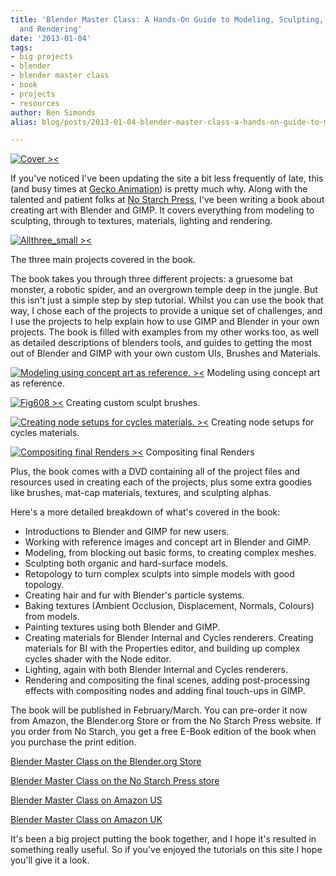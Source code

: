 ```yaml
---
title: 'Blender Master Class: A Hands-On Guide to Modeling, Sculpting, Materials,
  and Rendering'
date: '2013-01-04'
tags:
- big projects
- blender
- blender master class
- book
- projects
- resources
author: Ben Simonds
alias: blog/posts/2013-01-04-blender-master-class-a-hands-on-guide-to-modeling-sculpting-materials-and-rendering

---
```


[![Cover ><](/images/old/cover.jpg?w=239)](http://bensimonds.com/2013/01/04/blender-master-class-a-hands-on-guide-to-modeling-sculpting-materials-and-rendering/cover/)

If you've noticed I've been updating the site a bit less frequently of late, this (and busy times at [Gecko Animation](http://www.geckoanimation.com/)) is pretty much why. Along with the talented and patient folks at [No Starch Press](http://nostarch.com/), I've been writing a book about creating art with Blender and GIMP. It covers everything from modeling to sculpting, through to textures, materials, lighting and rendering.

[![Allthree_small ><](/images/old/allthree_small.png?w=950)](http://bensimonds.com/2013/01/04/blender-master-class-a-hands-on-guide-to-modeling-sculpting-materials-and-rendering/allthree_small/) 

The three main projects covered in the book. 

The book takes you through three different projects: a gruesome bat monster, a robotic spider, and an overgrown temple deep in the jungle. But this isn't just a simple step by step tutorial. Whilst you can use the book that way, I chose each of the projects to provide a unique set of challenges, and I use the projects to help explain how to use GIMP and Blender in your own projects. The book is filled with examples from my other works too, as well as detailed descriptions of blenders tools, and guides to getting the most out of Blender and GIMP with your own custom UIs, Brushes and Materials.

[![Modeling using concept art as reference. ><](/images/old/fig414.png?w=204)](http://bensimonds.com/2013/01/04/blender-master-class-a-hands-on-guide-to-modeling-sculpting-materials-and-rendering/fig414/) 
Modeling using concept art as reference.

[![Fig608 ><](/images/old/fig608.png?w=300)](http://bensimonds.com/2013/01/04/blender-master-class-a-hands-on-guide-to-modeling-sculpting-materials-and-rendering/fig608/) 
Creating custom sculpt brushes.

[![Creating node setups for cycles materials. ><](/images/old/fig1228.png?w=300)](http://bensimonds.com/2013/01/04/blender-master-class-a-hands-on-guide-to-modeling-sculpting-materials-and-rendering/fig1228/) 
Creating node setups for cycles materials.

[![Compositing final Renders ><](/images/old/fig1415.png?w=300)](http://bensimonds.com/2013/01/04/blender-master-class-a-hands-on-guide-to-modeling-sculpting-materials-and-rendering/fig1415/) 
Compositing final Renders 

Plus, the book comes with a DVD containing all of the project files and resources used in creating each of the projects, plus some extra goodies like brushes, mat-cap materials, textures, and sculpting alphas.

Here's a more detailed breakdown of what's covered in the book: 

  * Introductions to Blender and GIMP for new users.
  * Working with reference images and concept art in Blender and GIMP.
  * Modeling, from blocking out basic forms, to creating complex meshes.
  * Sculpting both organic and hard-surface models.
  * Retopology to turn complex sculpts into simple models with good topology.
  * Creating hair and fur with Blender's particle systems.
  * Baking textures (Ambient Occlusion, Displacement, Normals, Colours) from models.
  * Painting textures using both Blender and GIMP.
  * Creating materials for Blender Internal and Cycles renderers. Creating materials for BI with the Properties editor, and building up complex cycles shader with the Node editor.
  * Lighting, again with both Blender Internal and Cycles renderers.
  * Rendering and compositing the final scenes, adding post-processing effects with compositing nodes and adding final touch-ups in GIMP.



The book will be published in February/March. You can pre-order it now from Amazon, the Blender.org Store or from the No Starch Press website. If you order from No Starch, you get a free E-Book edition of the book when you purchase the print edition.

[Blender Master Class on the Blender.org Store](http://www.blender3d.org/e-shop/product_info_n.php?products_id=158)

[Blender Master Class on the No Starch Press store](http://nostarch.com/blendermasterclass.htm)

[Blender Master Class on Amazon US](http://www.amazon.com/Blender-Master-Class-Hands--Sculpting/dp/1593274777/)

[Blender Master Class on Amazon UK](http://www.amazon.co.uk/Blender-Master-Class-Sculpting-Materials/dp/1593274777/)

It's been a big project putting the book together, and I hope it's resulted in something really useful. So if you've enjoyed the tutorials on this site I hope you'll give it a look.


